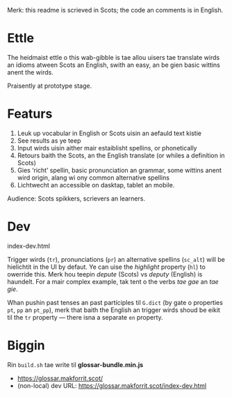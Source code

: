 Merk: this readme is scrieved in Scots; the code an comments is in English.

# Ettle

The heidmaist ettle o this wab-gibble is tae allou uisers tae translate wirds an ídioms atween Scots an English, swith an easy, an be gien basic wittins anent the wirds.

Praisently at prototype stage.

# Featurs

1. Leuk up vocabular in English or Scots uisin an aefauld text kistie
2. See results as ye teep
3. Input wirds uisin aither mair estaiblisht spellins, or phonetically
4. Retours baith the Scots, an the English translate (or whiles a definítion in Scots)
4. Gies ‘richt’ spellin, basic pronunciation an grammar, some wittins anent wird origin, alang wi ony common alternative spellins
5. Lichtwecht an accessible on dasktap, tablet an mobile.

Audience: Scots spikkers, scrievers an learners.

# Dev

index-dev.html

Trigger wirds (`tr`), pronunciations (`pr`) an alternative spellins (`sc_alt`) will be hielichtit in the UI by defaut. Ye can uise the *highlight* property (`hl`) to owerride this. Merk hou teepin *depute* (Scots) vs *deputy* (English) is haundelt. For a mair complex example, tak tent o the verbs *tae gae* an *tae gie*.

Whan pushin past tenses an past partíciples til `G.dict` (by gate o properties `pt`, `pp` an `pt_pp`), merk that baith the English an trigger wirds shoud be eikit til the `tr` property — there isna a separate `en` property.

# Biggin

Rin `build.sh` tae write til **glossar-bundle.min.js**

* https://glossar.makforrit.scot/
* (non-local) dev URL: https://glossar.makforrit.scot/index-dev.html
